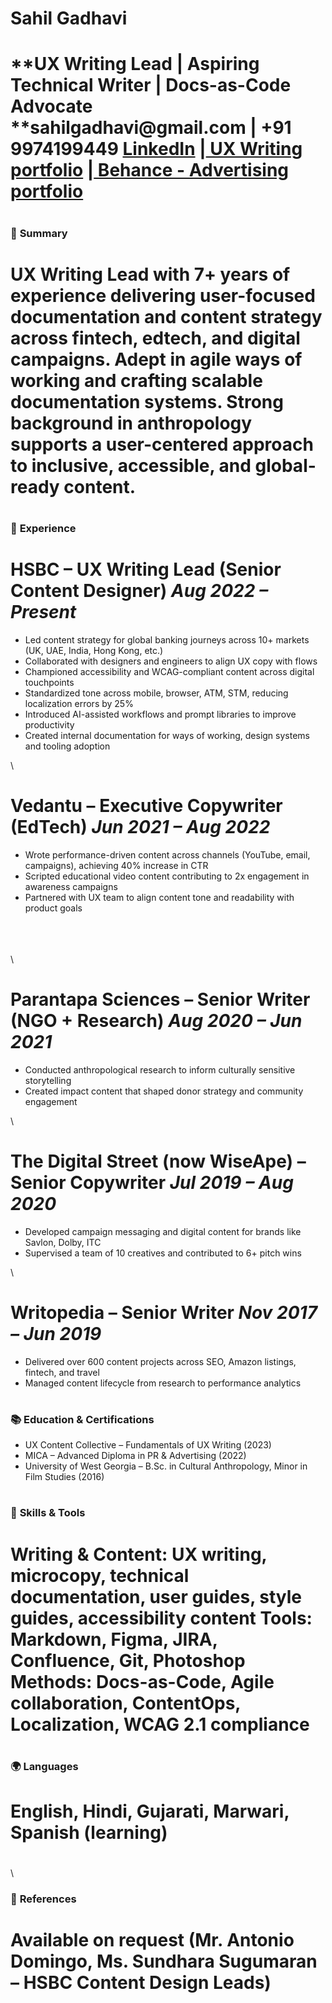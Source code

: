 # **Sahil Gadhavi**

# **UX Writing Lead | Aspiring Technical Writer | Docs-as-Code Advocate **sahilgadhavi\@gmail.com | +91 9974199449 [LinkedIn](https://www.linkedin.com/in/sahilgadhavi/) |[ UX Writing portfolio](https://www.figma.com/deck/nYGixVMQBBhoqKdsebFUwi/Sahil-Gadhavi---Portfolio) |[ Behance - Advertising portfolio](https://www.behance.net/sahilgadhavi)

#

### 📄 **Summary**

# UX Writing Lead with 7+ years of experience delivering user-focused documentation and content strategy across fintech, edtech, and digital campaigns. Adept in agile ways of working and crafting scalable documentation systems. Strong background in anthropology supports a user-centered approach to inclusive, accessible, and global-ready content.

#

### 📅 **Experience**

# HSBC – UX Writing Lead (Senior Content Designer) *Aug 2022 – Present*

- Led content strategy for global banking journeys across 10+ markets (UK, UAE, India, Hong Kong, etc.)
- Collaborated with designers and engineers to align UX copy with flows
- Championed accessibility and WCAG-compliant content across digital touchpoints
- Standardized tone across mobile, browser, ATM, STM, reducing localization errors by 25%
- Introduced AI-assisted workflows and prompt libraries to improve productivity
- Created internal documentation for ways of working, design systems and tooling adoption

\


# Vedantu – Executive Copywriter (EdTech) *Jun 2021 – Aug 2022*

- Wrote performance-driven content across channels (YouTube, email, campaigns), achieving 40% increase in CTR
- Scripted educational video content contributing to 2x engagement in awareness campaigns
- Partnered with UX team to align content tone and readability with product goals

\
\
\
\


# Parantapa Sciences – Senior Writer (NGO + Research) *Aug 2020 – Jun 2021*

- Conducted anthropological research to inform culturally sensitive storytelling
- Created impact content that shaped donor strategy and community engagement

\


# The Digital Street (now WiseApe) – Senior Copywriter *Jul 2019 – Aug 2020*

- Developed campaign messaging and digital content for brands like Savlon, Dolby, ITC
- Supervised a team of 10 creatives and contributed to 6+ pitch wins

\


# Writopedia – Senior Writer *Nov 2017 – Jun 2019*

- Delivered over 600 content projects across SEO, Amazon listings, fintech, and travel
- Managed content lifecycle from research to performance analytics

#

### 📚 **Education & Certifications**

- UX Content Collective – Fundamentals of UX Writing (2023)
- MICA – Advanced Diploma in PR & Advertising (2022)
- University of West Georgia – B.Sc. in Cultural Anthropology, Minor in Film Studies (2016)

#

### 🔧 **Skills & Tools**

# Writing & Content: UX writing, microcopy, technical documentation, user guides, style guides, accessibility content Tools: Markdown, Figma, JIRA, Confluence, Git, Photoshop Methods: Docs-as-Code, Agile collaboration, ContentOps, Localization, WCAG 2.1 compliance

#

### 🌍 **Languages**

# English, Hindi, Gujarati, Marwari, Spanish (learning)

#

\


### 📂 **References**

# Available on request (Mr. Antonio Domingo, Ms. Sundhara Sugumaran – HSBC Content Design Leads)

#
